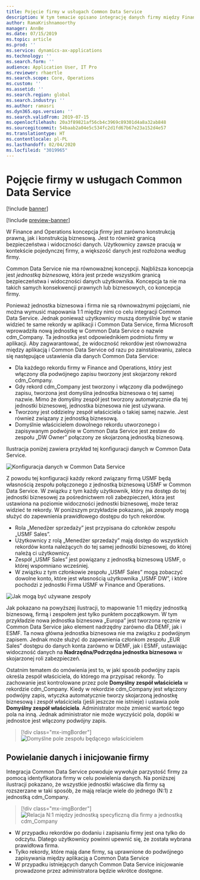 ```yaml
---
title: Pojęcie firmy w usługach Common Data Service
description: W tym temacie opisano integrację danych firmy między Finance and Operations i Common Data Service.
author: RamaKrishnamoorthy
manager: AnnBe
ms.date: 07/15/2019
ms.topic: article
ms.prod: ''
ms.service: dynamics-ax-applications
ms.technology: ''
ms.search.form: ''
audience: Application User, IT Pro
ms.reviewer: rhaertle
ms.search.scope: Core, Operations
ms.custom: ''
ms.assetid: ''
ms.search.region: global
ms.search.industry: ''
ms.author: ramasri
ms.dyn365.ops.version: ''
ms.search.validFrom: 2019-07-15
ms.openlocfilehash: 20a3f89821af56cb4c3969c89301d4a8a32ab848
ms.sourcegitcommit: 54baab2a04e5c534fc2d1fd67b67e23a152d4e57
ms.translationtype: HT
ms.contentlocale: pl-PL
ms.lasthandoff: 02/04/2020
ms.locfileid: "3019965"
---
```

# <a name="company-concept-in-common-data-service"></a>Pojęcie firmy w usługach Common Data Service

[!include [banner](../../includes/banner.md)]

[!include [preview-banner](../../includes/preview-banner.md)]

W Finance and Operations koncepcja *firmy* jest zarówno konstrukcją prawną, jak i konstrukcją biznesową. Jest to również granicą bezpieczeństwa i widoczności danych. Użytkownicy zawsze pracują w kontekście pojedynczej firmy, a większość danych jest rozłożona według firmy.

Common Data Service nie ma równoważnej koncepcji. Najbliższa koncepcja jest *jednostką biznesową*, która jest przede wszystkim granicą bezpieczeństwa i widoczności danych użytkownika. Koncepcja ta nie ma takich samych konsekwencji prawnych lub biznesowych, co koncepcja firmy.

Ponieważ jednostka biznesowa i firma nie są równoważnymi pojęciami, nie można wymusić mapowania 1:1 między nimi co celu integracji Common Data Service. Jednak ponieważ użytkownicy muszą domyślnie być w stanie widzieć te same rekordy w aplikacji i Common Data Service, firma Microsoft wprowadziła nową jednostkę w Common Data Service o nazwie cdm\_Company. Ta jednostka jest odpowiednikiem podmiotu firmy w aplikacji. Aby zagwarantować, że widoczność rekordów jest równoważna między aplikacją i Common Data Service od razu po zainstalowaniu, zaleca się następujące ustawienia dla danych Common Data Service:

+ Dla każdego rekordu firmy w Finance and Operations, który jest włączony dla podwójnego zapisu tworzony jest skojarzony rekord cdm\_Company.
+ Gdy rekord cdm\_Company jest tworzony i włączony dla podwójnego zapisu, tworzona jest domyślna jednostka biznesowa o tej samej nazwie. Mimo że domyślny zespół jest tworzony automatycznie dla tej jednostki biznesowej, jednostka biznesowa nie jest używana.
+ Tworzony jest oddzielny zespół właściciela o takiej samej nazwie. Jest również związany z jednostką biznesową.
+ Domyślnie właścicielem dowolnego rekordu utworzonego i zapisywanym podwójnie w Common Data Service jest zestaw do zespołu „DW Owner” połączony ze skojarzoną jednostką biznesową.

Ilustracja poniżej zawiera przykład tej konfiguracji danych w Common Data Service.

![Konfiguracja danych w Common Data Service](media/dual-write-company-1.png)

Z powodu tej konfiguracji każdy rekord związany firmą USMF będą własnością zespołu połączonego z jednostką biznesową USMF w Common Data Service. W związku z tym każdy użytkownik, który ma dostęp do tej jednostki biznesowej za pośrednictwem roli zabezpieczeń, która jest ustawiona na poziomie widoczności jednostki biznesowej, może teraz widzieć te rekordy. W poniższym przykładzie pokazano, jak zespoły mogą służyć do zapewnienia prawidłowego dostępu do tych rekordów.

+ Rola „Menedżer sprzedaży” jest przypisana do członków zespołu „USMF Sales”.
+ Użytkownicy z rolą „Menedżer sprzedaży” mają dostęp do wszystkich rekordów konta należących do tej samej jednostki biznesowej, do której należą ci użytkownicy.
+ Zespół „USMF Sales” jest powiązany z jednostką biznesową USMF, o której wspomniano wcześniej.
+ W związku z tym członkowie zespołu „USMF Sales” mogą zobaczyć dowolne konto, które jest własnością użytkownika „USMF DW”, i które pochodzi z jednostki Firma USMF w Finance and Operations.

![Jak mogą być używane zespoły](media/dual-write-company-2.png)

Jak pokazano na powyższej ilustracji, to mapowanie 1:1 między jednostką biznesową, firmą i zespołem jest tylko punktem początkowym. W tym przykładzie nowa jednostka biznesowa „Europa” jest tworzona ręcznie w Common Data Service jako element nadrzędny zarówno dla DEMF, jak i ESMF. Ta nowa główna jednostka biznesowa nie ma związku z podwójnym zapisem. Jednak może służyć do zapewnienia członkom zespołu „EUR Sales” dostępu do danych konta zarówno w DEMF, jak i ESMF, ustawiając widoczność danych na **Nadrzędna/Podrzędna jednostka biznesowa** w skojarzonej roli zabezpieczeń.

Ostatnim tematem do omówienia jest to, w jaki sposób podwójny zapis określa zespół właściciela, do którego ma przypisać rekordy. To zachowanie jest kontrolowane przez pole **Domyślny zespół właściciela** w rekordzie cdm\_Company. Kiedy w rekordzie cdm\_Company jest włączony podwójny zapis, wtyczka automatycznie tworzy skojarzoną jednostkę biznesową i zespół właściciela (jeśli jeszcze nie istnieje) i ustawia pole **Domyślny zespół właściciela**. Administrator może zmienić wartość tego pola na inną. Jednak administrator nie może wyczyścić pola, dopóki w jednostce jest włączony podwójny zapis.

> [!div class="mx-imgBorder"]
![Domyślne pole zespołu będącego właścicielem](media/dual-write-default-owning-team.jpg)

## <a name="company-striping-and-bootstrapping"></a>Powielanie danych i inicjowanie firmy

Integracja Common Data Service powoduje wywołuje parzystość firmy za pomocą identyfikatora firmy w celu powielenia danych. Na poniższej ilustracji pokazano, że wszystkie jednostki właściwe dla firmy są rozszerzane w taki sposób, że mają relacje wiele do jednego (N:1) z jednostką cdm\_Company.

> [!div class="mx-imgBorder"]
![Relacja N:1 między jednostką specyficzną dla firmy a jednostką cdm_Company](media/dual-write-bootstrapping.png)

+ W przypadku rekordów po dodaniu i zapisaniu firmy jest ona tylko do odczytu. Dlatego użytkownicy powinni upewnić się, że została wybrana prawidłowa firma.
+ Tylko rekordy, które mają dane firmy, są uprawnione do podwójnego zapisywania między aplikacją a Common Data Service
+ W przypadku istniejących danych Common Data Service inicjowanie prowadzone przez administratora będzie wkrótce dostępne.
